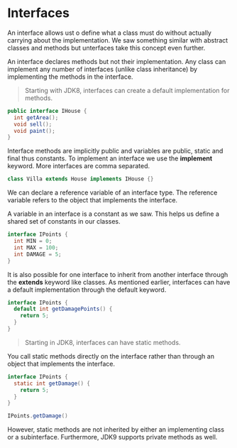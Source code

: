 # Interfaces

An interface allows ust o define what a class must do without actually
carrying about the implementation. We saw something similar with abstract
classes and methods but unterfaces take this concept even further.

An interface declares methods but not their implementation. Any class can
implement any number of interfaces (unlike class inheritance) by implementing
the methods in the interface.

> Starting with JDK8, interfaces can create a default implementation for
> methods.

```java
public interface IHouse {
  int getArea();
  void sell();
  void paint();
}
```

Interface methods are implicitly public and variables are public, static and
final thus constants. To implement an interface we use the **implement**
keyword. More interfaces are comma separated.

```java
class Villa extends House implements IHouse {}
```

We can declare a reference variable of an interface type. The reference variable
refers to the object that implements the interface.

A variable in an interface is a constant as we saw. This helps us define a
shared set of constants in our classes.

```java
interface IPoints {
  int MIN = 0;
  int MAX = 100;
  int DAMAGE = 5;
}
```

It is also possible for one interface to inherit from another interface through
the **extends** keyword like classes.
As mentioned earlier, interfaces can have a default implementation through the
default keyword.

```java
interface IPoints {
  default int getDamagePoints() {
    return 5;
  }
}
```

> Starting in JDK8, interfaces can have static methods.

You call static methods directly on the interface rather than through an object
that implements the interface.

```java
interface IPoints {
  static int getDamage() {
    return 5;
  }
}

IPoints.getDamage()
```

However, static methods are not inherited by either an implementing class or a
subinterface. Furthermore, JDK9 supports private methods as well.
